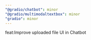 ```yaml
---
"@gradio/chatbot": minor
"@gradio/multimodaltextbox": minor
"gradio": minor
---
```


feat:Improve uploaded file UI in Chatbot
